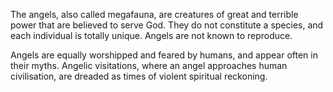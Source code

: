 The angels, also called megafauna, are creatures of great and terrible power that are believed to serve God. They do not constitute a species, and each individual is totally unique. Angels are not known to reproduce.

Angels are equally worshipped and feared by humans, and appear often in their myths. Angelic visitations, where an angel approaches human civilisation, are dreaded as times of violent spiritual reckoning.